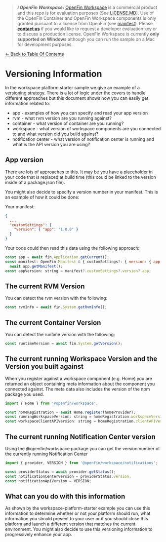 > **_:information_source: OpenFin Workspace:_** [OpenFin Workspace](https://www.openfin.co/workspace/) is a commercial product and this repo is for evaluation purposes (See [LICENSE.MD](../LICENSE.MD)). Use of the OpenFin Container and OpenFin Workspace components is only granted pursuant to a license from OpenFin (see [manifest](../public/manifest.fin.json)). Please [**contact us**](https://www.openfin.co/workspace/poc/) if you would like to request a developer evaluation key or to discuss a production license.
> OpenFin Workspace is currently **only supported on Windows** although you can run the sample on a Mac for development purposes.

[<- Back to Table Of Contents](../README.md)

# Versioning Information

In the workspace platform starter sample we give an example of a [versioning strategy](../../workspace-platform-starter/docs/how-to-add-versioning-support.md). There is a lot of logic under the covers to handle different approaches but this document shows how you can easily get information related to:

- app - examples of how you can specify and read your app version
- rvm - what rvm version are you running against?
- container - what version of container are you running?
- workspace - what version of workspace components are you connected to and what version did you build against?
- notification center - what version of notification center is running and what is the API version you are using?

## App version

There are lots of approaches to this. It may be you have a placeholder in your code that is replaced at build time (this could be linked to the version inside of a package.json file).

You might also decide to specify a version number in your manifest. This is an example of how it could be done:

Your manifest:

```json
{
  ...
  "customSettings": {
    "version": { "app": "1.0.0" }
  }
}
```

Your code could then read this data using the following approach:

```js
const app = await fin.Application.getCurrent();
const manifest: OpenFin.Manifest & { customSettings?: { version: { app: string } } } =
  await app.getManifest();
const appVersion: string = manifest?.customSettings?.version?.app;
```

## The current RVM Version

You can detect the rvm version with the following:

```js
const rvmInfo = await fin.System.getRvmInfo();
```

## The current Container Version

You can detect the runtime version with the following:

```js
const runtimeVersion = await fin.System.getVersion();
```

## The current running Workspace Version and the Version you built against

When you register against a workspace component (e.g. Home) you are returned an object containing meta information about the component you connected against. The meta data also includes the version of the npm package you used.

```js
import { Home } from '@openfin/workspace';

const homeRegistration = await Home.register(homeProvider);
const runningWorkspaceVersion: string = homeRegistration.workspaceVersion;
const workspaceClientAPIVersion: string = homeRegistration.clientAPIVersion;
```

## The current running Notification Center version

Using the @openfin/workspace package you can get the version number of the currently running Notification Center

```js
import { provider, VERSION } from '@openfin/workspace/notifications';

const providerStatus = await provider.getStatus();
const notificationCenterVersion = providerStatus.version;
const notificationApiVersion = VERSION;
```

## What can you do with this information

As shown by the workspace-platform-starter example you can use this information to determine whether or not your platform should run, what information you should present to your user or if you should close this platform and launch a different version that matches the current environment. You might also decide to use this versioning information to progressively enhance your app.
